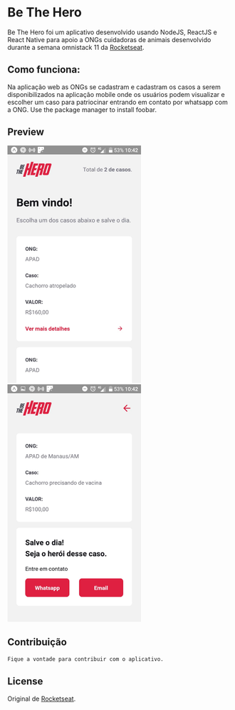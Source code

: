 # Be The Hero
Be The Hero foi um aplicativo desenvolvido usando NodeJS, ReactJS e React Native para apoio a ONGs cuidadoras de animais desenvolvido durante a semana omnistack 11 da [Rocketseat](https://Rocketseat.com.br).

## Como funciona:

Na aplicação web as ONGs se cadastram e cadastram os casos a serem disponibilizados na aplicação mobile onde os usuários podem visualizar e escolher um caso para patriocinar entrando em contato por whatsapp com a ONG.
Use the package manager to install foobar.

## Preview

<img src="https://github.com/bruiglesias/Be-The-Hero/blob/master/images/preview01.jpeg" width="300"/> <img src="https://github.com/bruiglesias/Be-The-Hero/blob/master/images/preview02.jpeg" width="300"/>


## Contribuição
```bash
Fique a vontade para contribuir com o aplicativo.
```

## License
Original de [Rocketseat](https://Rocketseat.com.br). 
